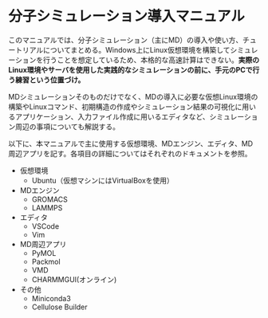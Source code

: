 # 分子シミュレーション導入マニュアル  
このマニュアルでは、分子シミュレーション（主にMD）の導入や使い方、チュートリアルについてまとめる。Windows上にLinux仮想環境を構築してシミュレーションを行うことを想定しているため、本格的な高速計算はできない。**実際のLinux環境やサーバを使用した実践的なシミュレーションの前に、手元のPCで行う練習という位置づけ。**  
  
MDシミュレーションそのものだけでなく、MDの導入に必要な仮想Linux環境の構築やLinuxコマンド、初期構造の作成やシミュレーション結果の可視化に用いるアプリケーション、入力ファイル作成に用いるエディタなど、シミュレーション周辺の事項についても解説する。  
  
以下に、本マニュアルで主に使用する仮想環境、MDエンジン、エディタ、MD周辺アプリを記す。各項目の詳細についてはそれぞれのドキュメントを参照。  

- 仮想環境
  - Ubuntu（仮想マシンにはVirtualBoxを使用）
- MDエンジン　　
  - GROMACS
  - LAMMPS
- エディタ
  - VSCode
  - Vim
- MD周辺アプリ
  - PyMOL
  - Packmol
  - VMD
  - CHARMMGUI(オンライン)
- その他
  - Miniconda3
  - Cellulose Builder
